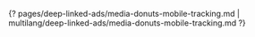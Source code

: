 {? pages/deep-linked-ads/media-donuts-mobile-tracking.md | multilang/deep-linked-ads/media-donuts-mobile-tracking.md ?}
